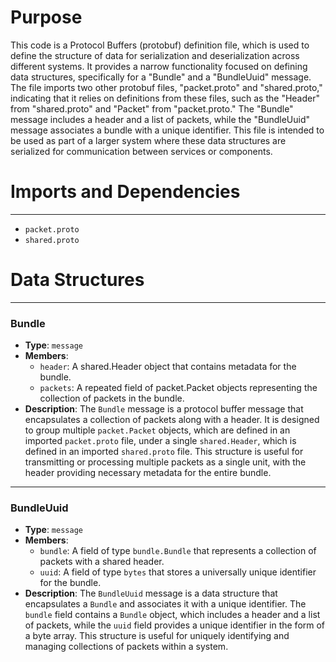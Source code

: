# Purpose
This code is a Protocol Buffers (protobuf) definition file, which is used to define the structure of data for serialization and deserialization across different systems. It provides a narrow functionality focused on defining data structures, specifically for a "Bundle" and a "BundleUuid" message. The file imports two other protobuf files, "packet.proto" and "shared.proto," indicating that it relies on definitions from these files, such as the "Header" from "shared.proto" and "Packet" from "packet.proto." The "Bundle" message includes a header and a list of packets, while the "BundleUuid" message associates a bundle with a unique identifier. This file is intended to be used as part of a larger system where these data structures are serialized for communication between services or components.
# Imports and Dependencies

---
- `packet.proto`
- `shared.proto`


# Data Structures

---
### Bundle
- **Type**: `message`
- **Members**:
    - `header`: A shared.Header object that contains metadata for the bundle.
    - `packets`: A repeated field of packet.Packet objects representing the collection of packets in the bundle.
- **Description**: The `Bundle` message is a protocol buffer message that encapsulates a collection of packets along with a header. It is designed to group multiple `packet.Packet` objects, which are defined in an imported `packet.proto` file, under a single `shared.Header`, which is defined in an imported `shared.proto` file. This structure is useful for transmitting or processing multiple packets as a single unit, with the header providing necessary metadata for the entire bundle.


---
### BundleUuid
- **Type**: `message`
- **Members**:
    - `bundle`: A field of type `bundle.Bundle` that represents a collection of packets with a shared header.
    - `uuid`: A field of type `bytes` that stores a universally unique identifier for the bundle.
- **Description**: The `BundleUuid` message is a data structure that encapsulates a `Bundle` and associates it with a unique identifier. The `bundle` field contains a `Bundle` object, which includes a header and a list of packets, while the `uuid` field provides a unique identifier in the form of a byte array. This structure is useful for uniquely identifying and managing collections of packets within a system.


